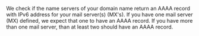 We check if the name servers of your domain name return an AAAA record with IPv6 address for your mail server(s) (MX's). If you have one mail server (MX) defined, we expect that one to have an AAAA record. If you have more than one mail server, than at least two should have an AAAA record.

